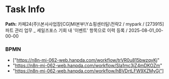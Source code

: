 # Task Info

**Path:** 카페24(주)\본사사업장\[CG]MI본부\Y쇼핑센터팀\전략2 / mypark / [273915] 파트 관리 업무 _ 세일즈포스 기회 내 '이벤트' 항목으로 이력 등록 / 2025-08-01_00-00-00

### BPMN
- ["https://n8n-mi-062-web.hanpda.com/workflow/trVR0u815bwzqyKj"
- "https://n8n-mi-062-web.hanpda.com/workflow/Sla1mc3jZ4mDKOZm"
- "https://n8n-mi-062-web.hanpda.com/workflow/hBVDrtLFW9XZMyGj"]

